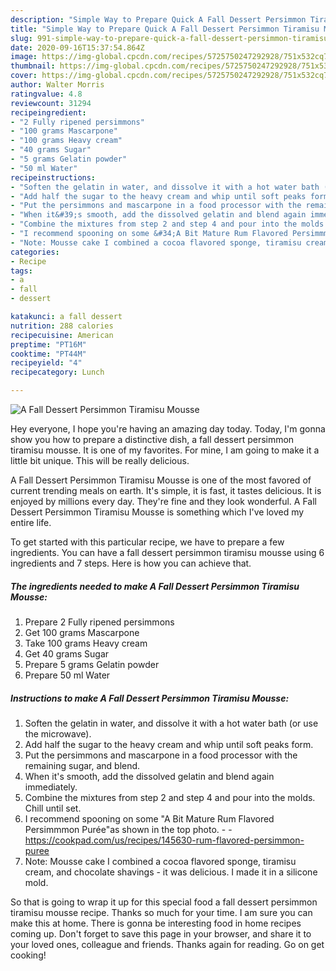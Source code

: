 ```yaml
---
description: "Simple Way to Prepare Quick A Fall Dessert Persimmon Tiramisu Mousse"
title: "Simple Way to Prepare Quick A Fall Dessert Persimmon Tiramisu Mousse"
slug: 991-simple-way-to-prepare-quick-a-fall-dessert-persimmon-tiramisu-mousse
date: 2020-09-16T15:37:54.864Z
image: https://img-global.cpcdn.com/recipes/5725750247292928/751x532cq70/a-fall-dessert-persimmon-tiramisu-mousse-recipe-main-photo.jpg
thumbnail: https://img-global.cpcdn.com/recipes/5725750247292928/751x532cq70/a-fall-dessert-persimmon-tiramisu-mousse-recipe-main-photo.jpg
cover: https://img-global.cpcdn.com/recipes/5725750247292928/751x532cq70/a-fall-dessert-persimmon-tiramisu-mousse-recipe-main-photo.jpg
author: Walter Morris
ratingvalue: 4.8
reviewcount: 31294
recipeingredient:
- "2 Fully ripened persimmons"
- "100 grams Mascarpone"
- "100 grams Heavy cream"
- "40 grams Sugar"
- "5 grams Gelatin powder"
- "50 ml Water"
recipeinstructions:
- "Soften the gelatin in water, and dissolve it with a hot water bath (or use the microwave)."
- "Add half the sugar to the heavy cream and whip until soft peaks form."
- "Put the persimmons and mascarpone in a food processor with the remaining sugar, and blend."
- "When it&#39;s smooth, add the dissolved gelatin and blend again immediately."
- "Combine the mixtures from step 2 and step 4 and pour into the molds. Chill until set."
- "I recommend spooning on some &#34;A Bit Mature Rum Flavored Persimmmon Purée&#34;as shown in the top photo.  https://cookpad.com/us/recipes/145630-rum-flavored-persimmon-puree"
- "Note: Mousse cake I combined a cocoa flavored sponge, tiramisu cream, and chocolate shavings - it was delicious. I made it in a silicone mold."
categories:
- Recipe
tags:
- a
- fall
- dessert

katakunci: a fall dessert 
nutrition: 288 calories
recipecuisine: American
preptime: "PT16M"
cooktime: "PT44M"
recipeyield: "4"
recipecategory: Lunch

---
```



![A Fall Dessert Persimmon Tiramisu Mousse](https://img-global.cpcdn.com/recipes/5725750247292928/751x532cq70/a-fall-dessert-persimmon-tiramisu-mousse-recipe-main-photo.jpg)

Hey everyone, I hope you're having an amazing day today. Today, I'm gonna show you how to prepare a distinctive dish, a fall dessert persimmon tiramisu mousse. It is one of my favorites. For mine, I am going to make it a little bit unique. This will be really delicious.



A Fall Dessert Persimmon Tiramisu Mousse is one of the most favored of current trending meals on earth. It's simple, it is fast, it tastes delicious. It is enjoyed by millions every day. They're fine and they look wonderful. A Fall Dessert Persimmon Tiramisu Mousse is something which I've loved my entire life.


To get started with this particular recipe, we have to prepare a few ingredients. You can have a fall dessert persimmon tiramisu mousse using 6 ingredients and 7 steps. Here is how you can achieve that.

<!--inarticleads1-->

##### The ingredients needed to make A Fall Dessert Persimmon Tiramisu Mousse:

1. Prepare 2 Fully ripened persimmons
1. Get 100 grams Mascarpone
1. Take 100 grams Heavy cream
1. Get 40 grams Sugar
1. Prepare 5 grams Gelatin powder
1. Prepare 50 ml Water




<!--inarticleads2-->

##### Instructions to make A Fall Dessert Persimmon Tiramisu Mousse:

1. Soften the gelatin in water, and dissolve it with a hot water bath (or use the microwave).
1. Add half the sugar to the heavy cream and whip until soft peaks form.
1. Put the persimmons and mascarpone in a food processor with the remaining sugar, and blend.
1. When it&#39;s smooth, add the dissolved gelatin and blend again immediately.
1. Combine the mixtures from step 2 and step 4 and pour into the molds. Chill until set.
1. I recommend spooning on some &#34;A Bit Mature Rum Flavored Persimmmon Purée&#34;as shown in the top photo. -  - https://cookpad.com/us/recipes/145630-rum-flavored-persimmon-puree
1. Note: Mousse cake I combined a cocoa flavored sponge, tiramisu cream, and chocolate shavings - it was delicious. I made it in a silicone mold.




So that is going to wrap it up for this special food a fall dessert persimmon tiramisu mousse recipe. Thanks so much for your time. I am sure you can make this at home. There is gonna be interesting food in home recipes coming up. Don't forget to save this page in your browser, and share it to your loved ones, colleague and friends. Thanks again for reading. Go on get cooking!
